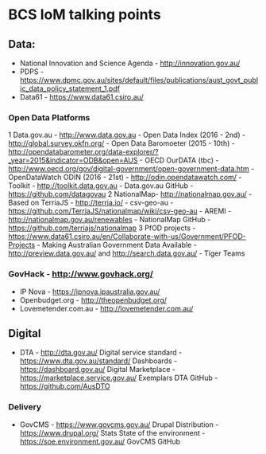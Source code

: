 # BCS IoM talking points
## Data:
* National Innovation and Science Agenda - http://innovation.gov.au/
* PDPS - https://www.dpmc.gov.au/sites/default/files/publications/aust_govt_public_data_policy_statement_1.pdf
* Data61 - https://www.data61.csiro.au/
### Open Data Platforms
  1 Data.gov.au - http://www.data.gov.au
    - Open Data Index (2016 - 2nd) - http://global.survey.okfn.org/
    - Open Data Baromoeter (2015 - 10th) - http://opendatabarometer.org/data-explorer/?_year=2015&indicator=ODB&open=AUS
    - OECD OurDATA (tbc) - http://www.oecd.org/gov/digital-government/open-government-data.htm
    - OpenDataWatch ODIN (2016 - 21st) - http://odin.opendatawatch.com/
    - Toolkit - http://toolkit.data.gov.au
    - Data.gov.au GitHub - https://github.com/datagovau
 2 NationalMap- http://nationalmap.gov.au/
    - Based on TerriaJS - http://terria.io/
    - csv-geo-au - https://github.com/TerriaJS/nationalmap/wiki/csv-geo-au
    - AREMI - http://nationalmap.gov.au/renewables
    - NationalMap GitHub - https://github.com/terriajs/nationalmap
  3 PfOD projects - https://www.data61.csiro.au/en/Collaborate-with-us/Government/PFOD-Projects
    - Making Australian Government Data Available - http://preview.data.gov.au/ and http://search.data.gov.au/
    - Tiger Teams
### GovHack - http://www.govhack.org/
  - IP Nova - https://ipnova.ipaustralia.gov.au/
  - Openbudget.org - http://theopenbudget.org/
  - Lovemetender.com.au - http://lovemetender.com.au/
## Digital
* DTA - http://dta.gov.au/
  Digital service standard - https://www.dta.gov.au/standard/
  Dashboards - https://dashboard.gov.au/
  Digital Marketplace - https://marketplace.service.gov.au/
  Exemplars
  DTA GitHub - https://github.com/AusDTO
### Delivery
* GovCMS - https://www.govcms.gov.au/
  Drupal Distribution - https://www.drupal.org/
  Stats
  State of the environment - https://soe.environment.gov.au/
  GovCMS GitHub
